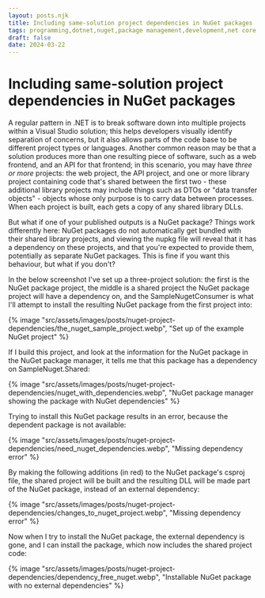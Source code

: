 ```yaml
---
layout: posts.njk
title: Including same-solution project dependencies in NuGet packages
tags: programming,dotnet,nuget,package management,development,net core
draft: false
date: 2024-03-22
---
```


# Including same-solution project dependencies in NuGet packages

A regular pattern in .NET is to break software down into multiple projects within a Visual Studio solution; this helps developers visually identify separation of concerns, but it also allows parts of the code base to be different project types or languages. Another common reason may be that a solution produces more than one resulting piece of software, such as a web frontend, and an API for that frontend; in this scenario, you may have _three or more_ projects: the web project, the API project, and one or more library project containing code that's shared between the first two - these additional library projects may include things such as DTOs or "data transfer objects" - objects whose only purpose is to carry data between processes. When each project is built, each gets a copy of any shared library DLLs.

But what if one of your published outputs is a NuGet package? Things work differently here: NuGet packages do not automatically get bundled with their shared library projects, and viewing the nupkg file will reveal that it has a dependency on these projects, and that you're expected to provide them, potentially as separate NuGet packages. This is fine if you want this behaviour, but what if you don't?

In the below screenshot I've set up a three-project solution: the first is the NuGet package project, the middle is a shared project the NuGet package project will have a dependency on, and the SampleNugetConsumer is what I'll attempt to install the resulting NuGet package from the first project into:

{% image "src/assets/images/posts/nuget-project-dependencies/the_nuget_sample_project.webp", "Set up of the example NuGet project" %}

If I build this project, and look at the information for the NuGet package in the NuGet package manager, it tells me that this package has a dependency on SampleNuget.Shared:

{% image "src/assets/images/posts/nuget-project-dependencies/nuget_with_dependencies.webp", "NuGet package manager showing the package with NuGet dependencies" %}

Trying to install this NuGet package results in an error, because the dependent package is not available:

{% image "src/assets/images/posts/nuget-project-dependencies/need_nuget_dependencies.webp", "Missing dependency error" %}

By making the following additions (in red) to the NuGet package's csproj file, the shared project will be built and the resulting DLL will be made part of the NuGet package, instead of an external dependency:

{% image "src/assets/images/posts/nuget-project-dependencies/changes_to_nuget_project.webp", "Missing dependency error" %}

Now when I try to install the NuGet package, the external dependency is gone, and I can install the package, which now includes the shared project code:

{% image "src/assets/images/posts/nuget-project-dependencies/dependency_free_nuget.webp", "Installable NuGet package with no external dependencies" %}
